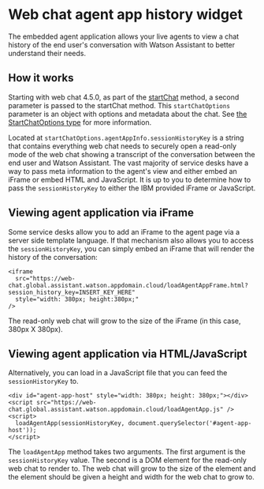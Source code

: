 # Web chat agent app history widget

The embedded agent application allows your live agents to view a chat history of the end user's conversation with Watson Assistant to better understand their needs.

## How it works

Starting with web chat 4.5.0, as part of the [startChat](API.md#startChat) method, a second parameter is passed to the startChat method. This `startChatOptions` parameter is an object with options and metadata about the chat. See [the StartChatOptions type](../src/common/types/serviceDesk.ts) for more information.

Located at `startChatOptions.agentAppInfo.sessionHistoryKey` is a string that contains everything web chat needs to securely open a read-only mode of the web chat showing a transcript of the conversation between the end user and Watson Assistant. The vast majority of service desks have a way to pass meta information to the agent's view and either embed an iFrame or embed HTML and JavaScript. It is up to you to determine how to pass the `sessionHistoryKey` to either the IBM provided iFrame or JavaScript.

## Viewing agent application via iFrame

Some service desks allow you to add an iFrame to the agent page via a server side template language. If that mechanism also allows you to access the `sessionHistoryKey`, you can simply embed an iFrame that will render the history of the conversation:

```
<iframe
  src="https://web-chat.global.assistant.watson.appdomain.cloud/loadAgentAppFrame.html?session_history_key=INSERT_KEY_HERE"
  style="width: 380px; height:380px;"
/>
```

The read-only web chat will grow to the size of the iFrame (in this case, 380px X 380px).

## Viewing agent application via HTML/JavaScript

Alternatively, you can load in a JavaScript file that you can feed the `sessionHistoryKey` to.

```
<div id="agent-app-host" style="width: 380px; height: 380px;"></div>
<script src="https://web-chat.global.assistant.watson.appdomain.cloud/loadAgentApp.js" />
<script>
  loadAgentApp(sessionHistoryKey, document.querySelector('#agent-app-host'));
</script>
```

The `loadAgentApp` method takes two arguments. The first argument is the `sessionHistoryKey` value. The second is a DOM element for the read-only web chat to render to. The web chat will grow to the size of the element and the element should be given a height and width for the web chat to grow to.
